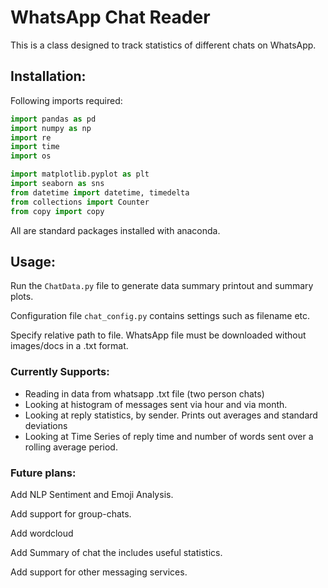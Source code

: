 # WhatsApp Chat Reader
This is a class designed to track statistics of different chats on WhatsApp.

## Installation:
Following imports required:
```python
import pandas as pd
import numpy as np
import re
import time
import os

import matplotlib.pyplot as plt
import seaborn as sns
from datetime import datetime, timedelta
from collections import Counter
from copy import copy
```
All are standard packages installed with anaconda.

## Usage:
Run the `ChatData.py` file to generate data summary printout and summary plots.

Configuration file `chat_config.py` contains settings such as filename etc.

Specify relative path to file.
WhatsApp file must be downloaded without images/docs in a .txt format.

### Currently Supports:
- Reading in data from whatsapp .txt file (two person chats)
- Looking at histogram of messages sent via hour and via month.
- Looking at reply statistics, by sender. Prints out averages and standard deviations
- Looking at Time Series of reply time and number of words sent over a rolling average period.

### Future plans:
Add NLP Sentiment and Emoji Analysis.

Add support for group-chats.

Add wordcloud

Add Summary of chat the includes useful statistics.

Add support for other messaging services.
